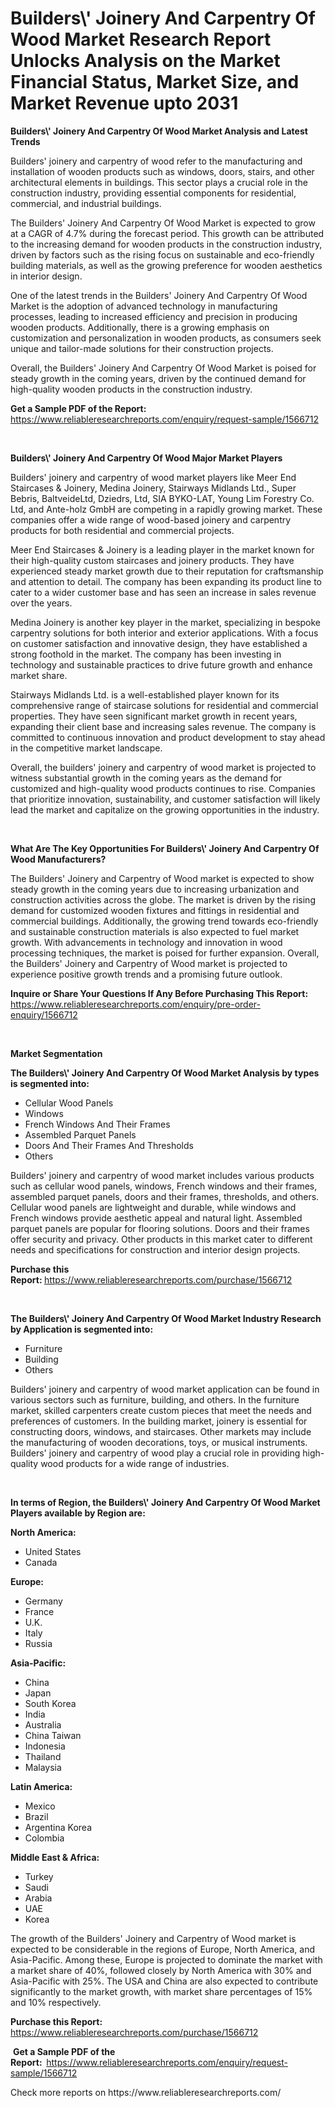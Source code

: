 <p><h1>Builders\' Joinery And Carpentry Of Wood Market Research Report Unlocks Analysis on the Market Financial Status, Market Size, and Market Revenue upto 2031</h1></p><p><strong>Builders\' Joinery And Carpentry Of Wood Market Analysis and Latest Trends</strong></p>
<p><p>Builders' joinery and carpentry of wood refer to the manufacturing and installation of wooden products such as windows, doors, stairs, and other architectural elements in buildings. This sector plays a crucial role in the construction industry, providing essential components for residential, commercial, and industrial buildings.</p><p>The Builders' Joinery And Carpentry Of Wood Market is expected to grow at a CAGR of 4.7% during the forecast period. This growth can be attributed to the increasing demand for wooden products in the construction industry, driven by factors such as the rising focus on sustainable and eco-friendly building materials, as well as the growing preference for wooden aesthetics in interior design.</p><p>One of the latest trends in the Builders' Joinery And Carpentry Of Wood Market is the adoption of advanced technology in manufacturing processes, leading to increased efficiency and precision in producing wooden products. Additionally, there is a growing emphasis on customization and personalization in wooden products, as consumers seek unique and tailor-made solutions for their construction projects.</p><p>Overall, the Builders' Joinery And Carpentry Of Wood Market is poised for steady growth in the coming years, driven by the continued demand for high-quality wooden products in the construction industry.</p></p>
<p><strong>Get a Sample PDF of the Report:&nbsp;</strong> <a href="https://www.reliableresearchreports.com/enquiry/request-sample/1566712">https://www.reliableresearchreports.com/enquiry/request-sample/1566712</a></p>
<p>&nbsp;</p>
<p><strong>Builders\' Joinery And Carpentry Of Wood Major Market Players</strong></p>
<p><p>Builders' joinery and carpentry of wood market players like Meer End Staircases & Joinery, Medina Joinery, Stairways Midlands Ltd., Super Bebris, BaltveideLtd, Dziedrs, Ltd, SIA BYKO-LAT, Young Lim Forestry Co. Ltd, and Ante-holz GmbH are competing in a rapidly growing market. These companies offer a wide range of wood-based joinery and carpentry products for both residential and commercial projects.</p><p>Meer End Staircases & Joinery is a leading player in the market known for their high-quality custom staircases and joinery products. They have experienced steady market growth due to their reputation for craftsmanship and attention to detail. The company has been expanding its product line to cater to a wider customer base and has seen an increase in sales revenue over the years.</p><p>Medina Joinery is another key player in the market, specializing in bespoke carpentry solutions for both interior and exterior applications. With a focus on customer satisfaction and innovative design, they have established a strong foothold in the market. The company has been investing in technology and sustainable practices to drive future growth and enhance market share.</p><p>Stairways Midlands Ltd. is a well-established player known for its comprehensive range of staircase solutions for residential and commercial properties. They have seen significant market growth in recent years, expanding their client base and increasing sales revenue. The company is committed to continuous innovation and product development to stay ahead in the competitive market landscape.</p><p>Overall, the builders' joinery and carpentry of wood market is projected to witness substantial growth in the coming years as the demand for customized and high-quality wood products continues to rise. Companies that prioritize innovation, sustainability, and customer satisfaction will likely lead the market and capitalize on the growing opportunities in the industry.</p></p>
<p>&nbsp;</p>
<p><strong>What Are The Key Opportunities For Builders\' Joinery And Carpentry Of Wood Manufacturers?</strong></p>
<p><p>The Builders' Joinery and Carpentry of Wood market is expected to show steady growth in the coming years due to increasing urbanization and construction activities across the globe. The market is driven by the rising demand for customized wooden fixtures and fittings in residential and commercial buildings. Additionally, the growing trend towards eco-friendly and sustainable construction materials is also expected to fuel market growth. With advancements in technology and innovation in wood processing techniques, the market is poised for further expansion. Overall, the Builders' Joinery and Carpentry of Wood market is projected to experience positive growth trends and a promising future outlook.</p></p>
<p><strong>Inquire or Share Your Questions If Any Before Purchasing This Report:</strong> <a href="https://www.reliableresearchreports.com/enquiry/pre-order-enquiry/1566712">https://www.reliableresearchreports.com/enquiry/pre-order-enquiry/1566712</a></p>
<p>&nbsp;</p>
<p><strong>Market Segmentation</strong></p>
<p><strong>The Builders\' Joinery And Carpentry Of Wood Market Analysis by types is segmented into:</strong></p>
<p><ul><li>Cellular Wood Panels</li><li>Windows</li><li>French Windows And Their Frames</li><li>Assembled Parquet Panels</li><li>Doors And Their Frames And Thresholds</li><li>Others</li></ul></p>
<p><p>Builders' joinery and carpentry of wood market includes various products such as cellular wood panels, windows, French windows and their frames, assembled parquet panels, doors and their frames, thresholds, and others. Cellular wood panels are lightweight and durable, while windows and French windows provide aesthetic appeal and natural light. Assembled parquet panels are popular for flooring solutions. Doors and their frames offer security and privacy. Other products in this market cater to different needs and specifications for construction and interior design projects.</p></p>
<p><strong>Purchase this Report:&nbsp;</strong><a href="https://www.reliableresearchreports.com/purchase/1566712">https://www.reliableresearchreports.com/purchase/1566712</a></p>
<p>&nbsp;</p>
<p><strong>The Builders\' Joinery And Carpentry Of Wood Market Industry Research by Application is segmented into:</strong></p>
<p><ul><li>Furniture</li><li>Building</li><li>Others</li></ul></p>
<p><p>Builders' joinery and carpentry of wood market application can be found in various sectors such as furniture, building, and others. In the furniture market, skilled carpenters create custom pieces that meet the needs and preferences of customers. In the building market, joinery is essential for constructing doors, windows, and staircases. Other markets may include the manufacturing of wooden decorations, toys, or musical instruments. Builders' joinery and carpentry of wood play a crucial role in providing high-quality wood products for a wide range of industries.</p></p>
<p>&nbsp;</p>
<p><strong>In terms of Region, the Builders\' Joinery And Carpentry Of Wood Market Players available by Region are:</strong></p>
<p>
    <p> <strong> North America: </strong>
        <ul>
            <li>United States</li>
            <li>Canada</li>
        </ul>
        </p> 
    <p> <strong> Europe: </strong>
        <ul>
            <li>Germany</li>
            <li>France</li>
            <li>U.K.</li>
            <li>Italy</li>
            <li>Russia</li>
        </ul>
        </p> 
    <p> <strong> Asia-Pacific: </strong>
        <ul>
            <li>China</li>
            <li>Japan</li>
            <li>South Korea</li>
            <li>India</li>
            <li>Australia</li>
            <li>China Taiwan</li>
            <li>Indonesia</li>
            <li>Thailand</li>
            <li>Malaysia</li>
        </ul>
        </p> 
    <p> <strong> Latin America: </strong>
        <ul>
            <li>Mexico</li>
            <li>Brazil</li>
            <li>Argentina Korea</li>
            <li>Colombia</li>
        </ul>
        </p> 
    <p> <strong> Middle East & Africa: </strong>
        <ul>
            <li>Turkey</li>
            <li>Saudi</li>
            <li>Arabia</li>
            <li>UAE</li>
            <li>Korea</li>
        </ul>
    </p>
    </p>
<p><p>The growth of the Builders' Joinery and Carpentry of Wood market is expected to be considerable in the regions of Europe, North America, and Asia-Pacific. Among these, Europe is projected to dominate the market with a market share of 40%, followed closely by North America with 30% and Asia-Pacific with 25%. The USA and China are also expected to contribute significantly to the market growth, with market share percentages of 15% and 10% respectively.</p></p>
<p><strong>Purchase this Report: </strong><a href="https://www.reliableresearchreports.com/purchase/1566712">https://www.reliableresearchreports.com/purchase/1566712</a></p>
<p>&nbsp;<strong>Get a Sample PDF of the Report:&nbsp;&nbsp;</strong><a href="https://www.reliableresearchreports.com/enquiry/request-sample/1566712">https://www.reliableresearchreports.com/enquiry/request-sample/1566712</a></p>
<p><strong></strong></p>
<p>Check more reports on https://www.reliableresearchreports.com/</p>